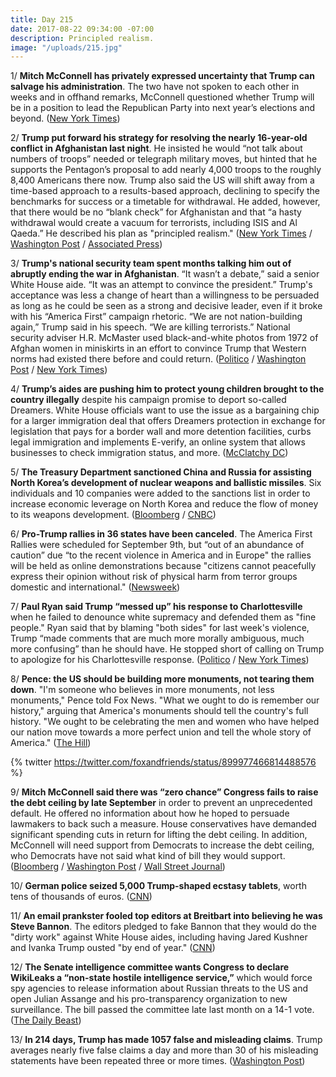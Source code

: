 ```yaml
---
title: Day 215
date: 2017-08-22 09:34:00 -07:00
description: Principled realism.
image: "/uploads/215.jpg"
---
```


1/ **Mitch McConnell has privately expressed uncertainty that Trump can salvage his administration**. The two have not spoken to each other in weeks and in offhand remarks, McConnell questioned whether Trump will be in a position to lead the Republican Party into next year’s elections and beyond. ([New York Times](https://www.nytimes.com/2017/08/22/us/politics/mitch-mcconnell-trump.html))

2/ **Trump put forward his strategy for resolving the nearly 16-year-old conflict in Afghanistan last night**. He insisted he would “not talk about numbers of troops” needed or telegraph military moves, but hinted that he supports the Pentagon’s proposal to add nearly 4,000 troops to the roughly 8,400 Americans there now. Trump also said the US will shift away from a time-based approach to a results-based approach, declining to specify the benchmarks for success or a timetable for withdrawal. He added, however, that there would be no “blank check” for Afghanistan and that “a hasty withdrawal would create a vacuum for terrorists, including ISIS and Al Qaeda.” He described his plan as "principled realism." ([New York Times](https://www.nytimes.com/2017/08/21/world/asia/afghanistan-troops-trump.html?_r=1) / [Washington Post](https://www.washingtonpost.com/news/the-fix/wp/2017/08/22/trump-wants-an-unlimited-troop-increase-in-afghanistan-hes-going-to-need-congresss-help/) / [Associated Press](https://apnews.com/9ef9e3509cbb483eb7bba56d052f0efa/Trump-vows-continued-fight-in-Afghanistan;-reversing-stance))

3/ **Trump's national security team spent months talking him out of abruptly ending the war in Afghanistan**. “It wasn’t a debate,” said a senior White House aide. “It was an attempt to convince the president.” Trump's acceptance was less a change of heart than a willingness to be persuaded as long as he could be seen as a strong and decisive leader, even if it broke with his “America First” campaign rhetoric. “We are not nation-building again,” Trump said in his speech. “We are killing terrorists.” National security adviser H.R. McMaster used black-and-white photos from 1972 of Afghan women in miniskirts in an effort to convince Trump that Western norms had existed there before and could return. ([Politico](http://www.politico.com/story/2017/08/22/trump-afghanistan-generals-241886) / [Washington Post](https://www.washingtonpost.com/politics/its-a-hard-problem-inside-trumps-decision-to-send-more-troops-to-afghanistan/2017/08/21/14dcb126-868b-11e7-a94f-3139abce39f5_story.html) / [New York Times](https://www.nytimes.com/2017/08/21/world/asia/trump-afghanistan.html))

4/ **Trump’s aides are pushing him to protect young children brought to the country illegally** despite his campaign promise to deport so-called Dreamers. White House officials want to use the issue as a bargaining chip for a larger immigration deal that offers Dreamers protection in exchange for legislation that pays for a border wall and more detention facilities, curbs legal immigration and implements E-verify, an online system that allows businesses to check immigration status, and more. ([McClatchy DC](http://www.mcclatchydc.com/news/politics-government/white-house/article168425547.html))

5/ **The Treasury Department sanctioned China and Russia for assisting North Korea’s development of nuclear weapons and ballistic missiles**. Six individuals and 10 companies were added to the sanctions list in order to increase economic leverage on North Korea and reduce the flow of money to its weapons development. ([Bloomberg](https://www.bloomberg.com/news/articles/2017-08-22/treasury-sanctions-russian-chinese-companies-over-north-korea) / [CNBC](https://www.cnbc.com/2017/08/22/treasury-unveils-new-sanctions-on-chinese-russian-entities-in-push-to-pressure-north-korea.html))

6/ **Pro-Trump rallies in 36 states have been canceled**. The America First Rallies were scheduled for September 9th, but “out of an abundance of caution” due “to the recent violence in America and in Europe" the rallies will be held as online demonstrations because "citizens cannot peacefully express their opinion without risk of physical harm from terror groups domestic and international." ([Newsweek](http://www.newsweek.com/alt-right-america-first-rallies-move-online-after-boston-free-speech-protest-653372))

7/ **Paul Ryan said Trump “messed up” his response to Charlottesville** when he failed to denounce white supremacy and defended them as "fine people." Ryan said that by blaming "both sides" for last week's violence, Trump “made comments that are much more morally ambiguous, much more confusing” than he should have. He stopped short of calling on Trump to apologize for his Charlottesville response. ([Politico](http://www.politico.com/story/2017/08/21/paul-ryan-trump-charlottesville-townhall-241879) / [New York Times](https://www.nytimes.com/2017/08/21/us/politics/speaker-paul-ryan.html))

8/ **Pence: the US should be building more monuments, not tearing them down**. "I'm someone who believes in more monuments, not less monuments," Pence told Fox News. "What we ought to do is remember our history," arguing that America's monuments should tell the country's full history. "We ought to be celebrating the men and women who have helped our nation move towards a more perfect union and tell the whole story of America." ([The Hill](http://thehill.com/homenews/administration/347444-pence-on-confederate-statue-controversy-im-someone-who-believes-in))

{% twitter https://twitter.com/foxandfriends/status/899977466814488576 %}

9/ **Mitch McConnell said there was “zero chance” Congress fails to raise the debt ceiling by late September** in order to prevent an unprecedented default. He offered no information about how he hoped to persuade lawmakers to back such a measure. House conservatives have demanded significant spending cuts in return for lifting the debt ceiling. In addition, McConnell will need support from Democrats to increase the debt ceiling, who Democrats have not said what kind of bill they would support. ([Bloomberg](https://www.bloomberg.com/news/articles/2017-08-21/mcconnell-promises-debt-limit-hike-as-mnuchin-urges-quick-action) / [Washington Post](https://www.washingtonpost.com/news/wonk/wp/2017/08/21/mcconnell-says-zero-chance-congress-will-fail-to-raise-debt-ceiling/) / [Wall Street Journal](https://www.wsj.com/articles/mitch-mcconnell-zero-chance-u-s-fails-to-raise-debt-ceiling-1503336757))

10/ **German police seized 5,000 Trump-shaped ecstasy tablets**, worth tens of thousands of euros. ([CNN](http://www.cnn.com/2017/08/22/europe/germany-trump-ecstasy-pills/index.html))

11/ **An email prankster fooled top editors at Breitbart into believing he was Steve Bannon**. The editors pledged to fake Bannon that they would do the "dirty work" against White House aides, including having Jared Kushner and Ivanka Trump ousted "by end of year." ([CNN](http://money.cnn.com/2017/08/22/media/breitbart-prank-emails/index.html))

12/ **The Senate intelligence committee wants Congress to declare WikiLeaks a “non-state hostile intelligence service,”** which would force spy agencies to release information about Russian threats to the US and open Julian Assange and his pro-transparency organization to new surveillance. The bill passed the committee late last month on a 14-1 vote. ([The Daily Beast](http://www.thedailybeast.com/senators-try-to-force-trump-admin-to-declare-wikileaks-a-hostile-spy-service))

13/ **In 214 days, Trump has made 1057 false and misleading claims**. Trump averages nearly five false claims a day and more than 30 of his misleading statements have been repeated three or more times. ([Washington Post](https://www.washingtonpost.com/graphics/politics/trump-claims-database/))